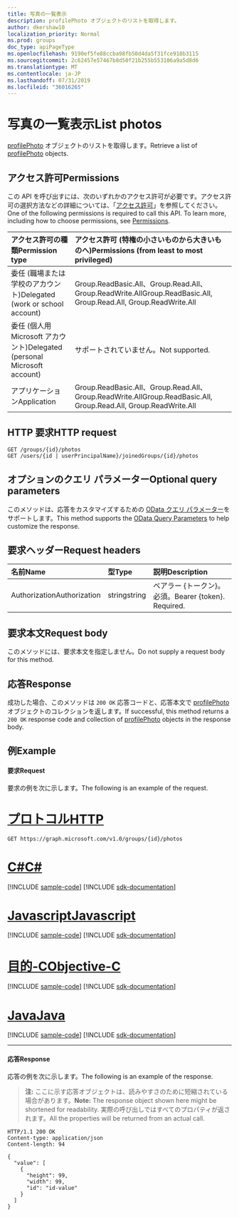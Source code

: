 ```yaml
---
title: 写真の一覧表示
description: profilePhoto オブジェクトのリストを取得します。
author: dkershaw10
localization_priority: Normal
ms.prod: groups
doc_type: apiPageType
ms.openlocfilehash: 9190ef5fe88ccba98fb50d4da5f31fce918b3115
ms.sourcegitcommit: 2c62457e57467b8d50f21b255b553106a9a5d8d6
ms.translationtype: MT
ms.contentlocale: ja-JP
ms.lasthandoff: 07/31/2019
ms.locfileid: "36016265"
---
```

# <a name="list-photos"></a><span data-ttu-id="b3f8d-103">写真の一覧表示</span><span class="sxs-lookup"><span data-stu-id="b3f8d-103">List photos</span></span>
<span data-ttu-id="b3f8d-104">[profilePhoto](../resources/profilephoto.md) オブジェクトのリストを取得します。</span><span class="sxs-lookup"><span data-stu-id="b3f8d-104">Retrieve a list of [profilePhoto](../resources/profilephoto.md) objects.</span></span>

## <a name="permissions"></a><span data-ttu-id="b3f8d-105">アクセス許可</span><span class="sxs-lookup"><span data-stu-id="b3f8d-105">Permissions</span></span>
<span data-ttu-id="b3f8d-p101">この API を呼び出すには、次のいずれかのアクセス許可が必要です。アクセス許可の選択方法などの詳細については、「[アクセス許可](/graph/permissions-reference)」を参照してください。</span><span class="sxs-lookup"><span data-stu-id="b3f8d-p101">One of the following permissions is required to call this API. To learn more, including how to choose permissions, see [Permissions](/graph/permissions-reference).</span></span>

|<span data-ttu-id="b3f8d-108">アクセス許可の種類</span><span class="sxs-lookup"><span data-stu-id="b3f8d-108">Permission type</span></span>      | <span data-ttu-id="b3f8d-109">アクセス許可 (特権の小さいものから大きいものへ)</span><span class="sxs-lookup"><span data-stu-id="b3f8d-109">Permissions (from least to most privileged)</span></span>              |
|:--------------------|:---------------------------------------------------------|
|<span data-ttu-id="b3f8d-110">委任 (職場または学校のアカウント)</span><span class="sxs-lookup"><span data-stu-id="b3f8d-110">Delegated (work or school account)</span></span> | <span data-ttu-id="b3f8d-111">Group.ReadBasic.All、Group.Read.All、Group.ReadWrite.All</span><span class="sxs-lookup"><span data-stu-id="b3f8d-111">Group.ReadBasic.All, Group.Read.All, Group.ReadWrite.All</span></span> |
|<span data-ttu-id="b3f8d-112">委任 (個人用 Microsoft アカウント)</span><span class="sxs-lookup"><span data-stu-id="b3f8d-112">Delegated (personal Microsoft account)</span></span> | <span data-ttu-id="b3f8d-113">サポートされていません。</span><span class="sxs-lookup"><span data-stu-id="b3f8d-113">Not supported.</span></span>    |
|<span data-ttu-id="b3f8d-114">アプリケーション</span><span class="sxs-lookup"><span data-stu-id="b3f8d-114">Application</span></span> | <span data-ttu-id="b3f8d-115">Group.ReadBasic.All、Group.Read.All、Group.ReadWrite.All</span><span class="sxs-lookup"><span data-stu-id="b3f8d-115">Group.ReadBasic.All, Group.Read.All, Group.ReadWrite.All</span></span> |

## <a name="http-request"></a><span data-ttu-id="b3f8d-116">HTTP 要求</span><span class="sxs-lookup"><span data-stu-id="b3f8d-116">HTTP request</span></span>
<!-- { "blockType": "ignored" } -->
```http
GET /groups/{id}/photos
GET /users/{id | userPrincipalName}/joinedGroups/{id}/photos
```
## <a name="optional-query-parameters"></a><span data-ttu-id="b3f8d-117">オプションのクエリ パラメーター</span><span class="sxs-lookup"><span data-stu-id="b3f8d-117">Optional query parameters</span></span>
<span data-ttu-id="b3f8d-118">このメソッドは、応答をカスタマイズするための [OData クエリ パラメーター](/graph/query-parameters)をサポートします。</span><span class="sxs-lookup"><span data-stu-id="b3f8d-118">This method supports the [OData Query Parameters](/graph/query-parameters) to help customize the response.</span></span>

## <a name="request-headers"></a><span data-ttu-id="b3f8d-119">要求ヘッダー</span><span class="sxs-lookup"><span data-stu-id="b3f8d-119">Request headers</span></span>
| <span data-ttu-id="b3f8d-120">名前</span><span class="sxs-lookup"><span data-stu-id="b3f8d-120">Name</span></span>       | <span data-ttu-id="b3f8d-121">型</span><span class="sxs-lookup"><span data-stu-id="b3f8d-121">Type</span></span> | <span data-ttu-id="b3f8d-122">説明</span><span class="sxs-lookup"><span data-stu-id="b3f8d-122">Description</span></span>|
|:-----------|:------|:----------|
| <span data-ttu-id="b3f8d-123">Authorization</span><span class="sxs-lookup"><span data-stu-id="b3f8d-123">Authorization</span></span>  | <span data-ttu-id="b3f8d-124">string</span><span class="sxs-lookup"><span data-stu-id="b3f8d-124">string</span></span>  | <span data-ttu-id="b3f8d-p102">ベアラー {トークン}。必須。</span><span class="sxs-lookup"><span data-stu-id="b3f8d-p102">Bearer {token}. Required.</span></span> |

## <a name="request-body"></a><span data-ttu-id="b3f8d-127">要求本文</span><span class="sxs-lookup"><span data-stu-id="b3f8d-127">Request body</span></span>
<span data-ttu-id="b3f8d-128">このメソッドには、要求本文を指定しません。</span><span class="sxs-lookup"><span data-stu-id="b3f8d-128">Do not supply a request body for this method.</span></span>

## <a name="response"></a><span data-ttu-id="b3f8d-129">応答</span><span class="sxs-lookup"><span data-stu-id="b3f8d-129">Response</span></span>
<span data-ttu-id="b3f8d-130">成功した場合、このメソッドは `200 OK` 応答コードと、応答本文で [profilePhoto](../resources/profilephoto.md) オブジェクトのコレクションを返します。</span><span class="sxs-lookup"><span data-stu-id="b3f8d-130">If successful, this method returns a `200 OK` response code and collection of [profilePhoto](../resources/profilephoto.md) objects in the response body.</span></span>

## <a name="example"></a><span data-ttu-id="b3f8d-131">例</span><span class="sxs-lookup"><span data-stu-id="b3f8d-131">Example</span></span>
#### <a name="request"></a><span data-ttu-id="b3f8d-132">要求</span><span class="sxs-lookup"><span data-stu-id="b3f8d-132">Request</span></span>
<span data-ttu-id="b3f8d-133">要求の例を次に示します。</span><span class="sxs-lookup"><span data-stu-id="b3f8d-133">The following is an example of the request.</span></span>

# <a name="httptabhttp"></a>[<span data-ttu-id="b3f8d-134">プロトコル</span><span class="sxs-lookup"><span data-stu-id="b3f8d-134">HTTP</span></span>](#tab/http)
<!-- {
  "blockType": "request",
  "name": "get_photos"
}-->
```http
GET https://graph.microsoft.com/v1.0/groups/{id}/photos
```
# <a name="ctabcsharp"></a>[<span data-ttu-id="b3f8d-135">C#</span><span class="sxs-lookup"><span data-stu-id="b3f8d-135">C#</span></span>](#tab/csharp)
[!INCLUDE [sample-code](../includes/snippets/csharp/get-photos-csharp-snippets.md)]
[!INCLUDE [sdk-documentation](../includes/snippets/snippets-sdk-documentation-link.md)]

# <a name="javascripttabjavascript"></a>[<span data-ttu-id="b3f8d-136">Javascript</span><span class="sxs-lookup"><span data-stu-id="b3f8d-136">Javascript</span></span>](#tab/javascript)
[!INCLUDE [sample-code](../includes/snippets/javascript/get-photos-javascript-snippets.md)]
[!INCLUDE [sdk-documentation](../includes/snippets/snippets-sdk-documentation-link.md)]

# <a name="objective-ctabobjc"></a>[<span data-ttu-id="b3f8d-137">目的-C</span><span class="sxs-lookup"><span data-stu-id="b3f8d-137">Objective-C</span></span>](#tab/objc)
[!INCLUDE [sample-code](../includes/snippets/objc/get-photos-objc-snippets.md)]
[!INCLUDE [sdk-documentation](../includes/snippets/snippets-sdk-documentation-link.md)]

# <a name="javatabjava"></a>[<span data-ttu-id="b3f8d-138">Java</span><span class="sxs-lookup"><span data-stu-id="b3f8d-138">Java</span></span>](#tab/java)
[!INCLUDE [sample-code](../includes/snippets/java/get-photos-java-snippets.md)]
[!INCLUDE [sdk-documentation](../includes/snippets/snippets-sdk-documentation-link.md)]

---


#### <a name="response"></a><span data-ttu-id="b3f8d-139">応答</span><span class="sxs-lookup"><span data-stu-id="b3f8d-139">Response</span></span>
<span data-ttu-id="b3f8d-140">応答の例を次に示します。</span><span class="sxs-lookup"><span data-stu-id="b3f8d-140">The following is an example of the response.</span></span>
><span data-ttu-id="b3f8d-141">**注:** ここに示す応答オブジェクトは、読みやすさのために短縮されている場合があります。</span><span class="sxs-lookup"><span data-stu-id="b3f8d-141">**Note:** The response object shown here might be shortened for readability.</span></span> <span data-ttu-id="b3f8d-142">実際の呼び出しではすべてのプロパティが返されます。</span><span class="sxs-lookup"><span data-stu-id="b3f8d-142">All the properties will be returned from an actual call.</span></span>
<!-- {
  "blockType": "response",
  "truncated": true,
  "@odata.type": "microsoft.graph.profilePhoto",
  "isCollection": true
} -->
```http
HTTP/1.1 200 OK
Content-type: application/json
Content-length: 94

{
  "value": [
    {
      "height": 99,
      "width": 99,
      "id": "id-value"
    }
  ]
}
```

<!-- uuid: 8fcb5dbc-d5aa-4681-8e31-b001d5168d79
2015-10-25 14:57:30 UTC -->
<!-- {
  "type": "#page.annotation",
  "description": "List photos",
  "keywords": "",
  "section": "documentation",
  "tocPath": "",
  "suppressions": [
  ]
}-->
